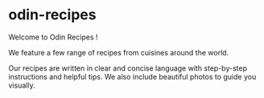 # odin-recipes

Welcome to Odin Recipes !

We feature a few range of recipes from cuisines around the world.

Our recipes are written in clear and concise language with step-by-step instructions and helpful tips. We also include beautiful photos to guide you visually.
